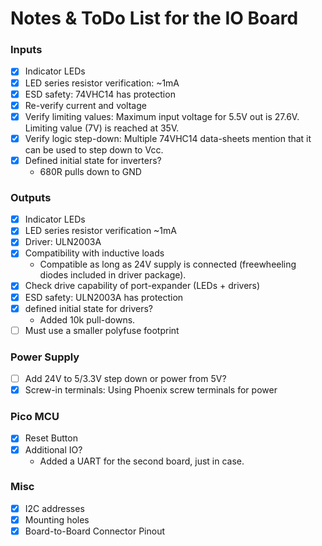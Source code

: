Notes & ToDo List for the IO Board
==================================

### Inputs
- [x] Indicator LEDs
- [x] LED series resistor verification: ~1mA
- [x] ESD safety: 74VHC14 has protection
- [x] Re-verify current and voltage
- [x] Verify limiting values: Maximum input voltage for 5.5V out is 27.6V.
  Limiting value (7V) is reached at 35V.
- [x] Verify logic step-down:  Multiple 74VHC14 data-sheets mention that it can
  be used to step down to Vcc.
- [x] Defined initial state for inverters?
  - 680R pulls down to GND

### Outputs
- [x] Indicator LEDs
- [x] LED series resistor verification ~1mA
- [x] Driver: ULN2003A
- [x] Compatibility with inductive loads
  - Compatible as long as 24V supply is connected (freewheeling diodes included
    in driver package).
- [x] Check drive capability of port-expander (LEDs + drivers)
- [x] ESD safety: ULN2003A has protection
- [x] defined initial state for drivers?
  - Added 10k pull-downs.
- [ ] Must use a smaller polyfuse footprint

### Power Supply
- [ ] Add 24V to 5/3.3V step down or power from 5V?
- [x] Screw-in terminals: Using Phoenix screw terminals for power

### Pico MCU
- [x] Reset Button
- [x] Additional IO?
  - Added a UART for the second board, just in case.

### Misc
- [x] I2C addresses
- [x] Mounting holes
- [x] Board-to-Board Connector Pinout
